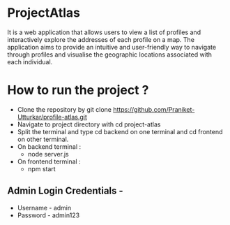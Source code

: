# ProjectAtlas

It is a web application that allows users to view a list of profiles and interactively explore the addresses of each profile on a map. The application aims to provide an intuitive and user-friendly way to navigate through profiles and visualise the geographic locations associated with each individual.

# How to run the project ?

- Clone the repository by git clone https://github.com/Praniket-Utturkar/profile-atlas.git
- Navigate to project directory with cd project-atlas
- Split the terminal and type cd backend on one terminal and cd frontend on other terminal.
- On backend terminal :
   - node server.js
- On frontend terminal :
   - npm start 
     
## Admin Login Credentials -
 - Username - admin
 - Password - admin123 

